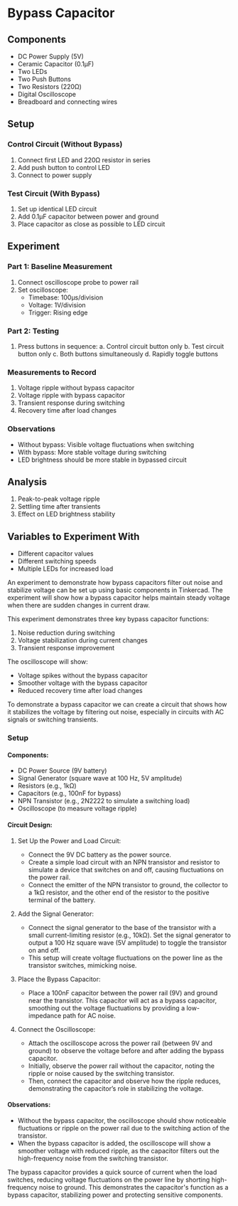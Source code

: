 # Bypass Capacitor

## Components

- DC Power Supply (5V)
- Ceramic Capacitor (0.1µF)
- Two LEDs
- Two Push Buttons
- Two Resistors (220Ω)
- Digital Oscilloscope
- Breadboard and connecting wires

## Setup

### Control Circuit (Without Bypass)

1. Connect first LED and 220Ω resistor in series
2. Add push button to control LED
3. Connect to power supply

### Test Circuit (With Bypass)

1. Set up identical LED circuit
2. Add 0.1µF capacitor between power and ground
3. Place capacitor as close as possible to LED circuit

## Experiment

### Part 1: Baseline Measurement

1. Connect oscilloscope probe to power rail
2. Set oscilloscope:
   - Timebase: 100µs/division
   - Voltage: 1V/division
   - Trigger: Rising edge

### Part 2: Testing

1. Press buttons in sequence:
   a. Control circuit button only
   b. Test circuit button only
   c. Both buttons simultaneously
   d. Rapidly toggle buttons

### Measurements to Record

1. Voltage ripple without bypass capacitor
2. Voltage ripple with bypass capacitor
3. Transient response during switching
4. Recovery time after load changes

### Observations

- Without bypass: Visible voltage fluctuations when switching
- With bypass: More stable voltage during switching
- LED brightness should be more stable in bypassed circuit

## Analysis

1. Peak-to-peak voltage ripple
2. Settling time after transients
3. Effect on LED brightness stability

## Variables to Experiment With

- Different capacitor values
- Different switching speeds
- Multiple LEDs for increased load

An experiment to demonstrate how bypass capacitors filter out noise and stabilize voltage can be set up using basic components in Tinkercad. The experiment will show how a bypass capacitor helps maintain steady voltage when there are sudden changes in current draw.



This experiment demonstrates three key bypass capacitor functions:
1. Noise reduction during switching
2. Voltage stabilization during current changes
3. Transient response improvement

The oscilloscope will show:
- Voltage spikes without the bypass capacitor
- Smoother voltage with the bypass capacitor
- Reduced recovery time after load changes

To demonstrate a bypass capacitor we can create a circuit that shows how it stabilizes the voltage by filtering out noise, especially in circuits with AC signals or switching transients.

### Setup

#### Components:

- DC Power Source (9V battery)
- Signal Generator (square wave at 100 Hz, 5V amplitude)
- Resistors (e.g., 1kΩ)
- Capacitors (e.g., 100nF for bypass)
- NPN Transistor (e.g., 2N2222 to simulate a switching load)
- Oscilloscope (to measure voltage ripple)

#### Circuit Design:

1. Set Up the Power and Load Circuit:
   - Connect the 9V DC battery as the power source.
   - Create a simple load circuit with an NPN transistor and resistor to simulate a device that switches on and off, causing fluctuations on the power rail.
   - Connect the emitter of the NPN transistor to ground, the collector to a 1kΩ resistor, and the other end of the resistor to the positive terminal of the battery.

2. Add the Signal Generator:
   - Connect the signal generator to the base of the transistor with a small current-limiting resistor (e.g., 10kΩ). Set the signal generator to output a 100 Hz square wave (5V amplitude) to toggle the transistor on and off.
   - This setup will create voltage fluctuations on the power line as the transistor switches, mimicking noise.

3. Place the Bypass Capacitor:
   - Place a 100nF capacitor between the power rail (9V) and ground near the transistor. This capacitor will act as a bypass capacitor, smoothing out the voltage fluctuations by providing a low-impedance path for AC noise.

4. Connect the Oscilloscope:
   - Attach the oscilloscope across the power rail (between 9V and ground) to observe the voltage before and after adding the bypass capacitor.
   - Initially, observe the power rail without the capacitor, noting the ripple or noise caused by the switching transistor.
   - Then, connect the capacitor and observe how the ripple reduces, demonstrating the capacitor’s role in stabilizing the voltage.

#### Observations:

- Without the bypass capacitor, the oscilloscope should show noticeable fluctuations or ripple on the power rail due to the switching action of the transistor.
- When the bypass capacitor is added, the oscilloscope will show a smoother voltage with reduced ripple, as the capacitor filters out the high-frequency noise from the switching transistor.

The bypass capacitor provides a quick source of current when the load switches, reducing voltage fluctuations on the power line by shorting high-frequency noise to ground. This demonstrates the capacitor's function as a bypass capacitor, stabilizing power and protecting sensitive components.
